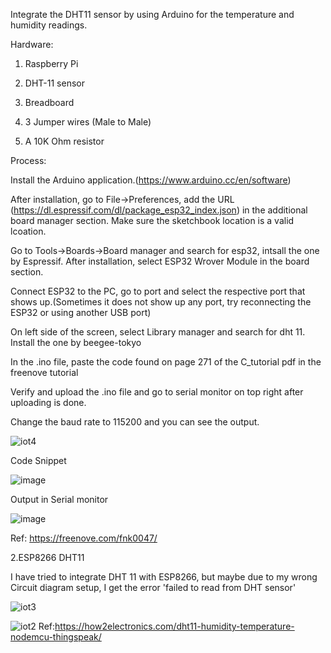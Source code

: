 Integrate the DHT11 sensor by using Arduino for the temperature and humidity readings. 

Hardware: 

1. Raspberry Pi 

2. DHT-11 sensor 

3. Breadboard

4. 3 Jumper wires (Male to Male) 

5. A 10K Ohm resistor

Process:

Install the Arduino application.(https://www.arduino.cc/en/software)

After installation, go to File->Preferences, add the URL (https://dl.espressif.com/dl/package_esp32_index.json) in the additional board manager section. Make sure the sketchbook location is a valid lcoation.

Go to Tools->Boards->Board manager and search for esp32, intsall the one by Espressif. After installation, select ESP32 Wrover Module in the board section.

Connect ESP32 to the PC, go to port and select the respective port that shows up.(Sometimes it does not show up any port, try reconnecting the ESP32 or using another USB port)

On left side of the screen, select Library manager and search for dht 11. Install the one by beegee-tokyo

In the .ino file, paste the code found on page 271 of the C_tutorial pdf in the freenove tutorial

Verify and upload the .ino file and go to serial monitor on top right after uploading is done.

Change the baud rate to 115200 and you can see the output.

![iot4](https://user-images.githubusercontent.com/112664141/193238820-82ebb0a5-79d0-4f1a-828f-b6a49bbfdfed.jpeg)


Code Snippet


![image](https://user-images.githubusercontent.com/112664141/206885753-5e659320-fa6b-453a-80a0-024c7a5ed72c.png)

Output in Serial monitor


![image](https://user-images.githubusercontent.com/112664141/206885766-f18400a3-ea73-471b-930d-c6626112b421.png)

Ref: https://freenove.com/fnk0047/


2.ESP8266 DHT11

I have tried to integrate DHT 11 with ESP8266, but maybe due to my wrong Circuit diagram setup, I get the error 'failed to read from DHT sensor'

![iot3](https://user-images.githubusercontent.com/112664141/193238785-99554a0a-44d3-4372-95db-d379f0423a7c.jpeg)

![iot2](https://user-images.githubusercontent.com/112664141/193226658-cc89dae9-b3c8-40d3-a539-9936c5d17035.PNG)
Ref:https://how2electronics.com/dht11-humidity-temperature-nodemcu-thingspeak/

